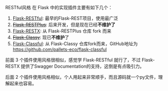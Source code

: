
RESTful风格 在 Flask 中的实现插件主要有如下几个：
1. [Flask-RESTful](https://flask-restful.readthedocs.io/en/latest/index.html): 最早的Flask-REST项目，使用最广泛
2. [~~Flask-RESTPlus~~](https://flask-restplus.readthedocs.io/en/latest/): 后来开发，但是现在已经**不维护了**
3. [Flask-RESTX](https://flask-restx.readthedocs.io/en/latest/): 从 Flask-RESTPlus 仓库 fork 而来
4. [~~Flask-Classy~~](https://pythonhosted.org/Flask-Classy/): 现已**不维护**了
5. [Flask-Classful](https://flask-classful.readthedocs.io/en/latest/): 从 Flask-Classy 仓库fork而来，GitHub地址为 https://github.com/pallets-eco/flask-classful

前面 3 个插件使用风格很相似，感觉学 Flask-RESTful 就行了，不过 Flask-RESTX 提供了Swagger Documentation的支持，这倒是有点吸引力。

后面 2 个插件使用风格相似，个人用起来非常顺手，而且源码就一个py文件，理解起来也容易。